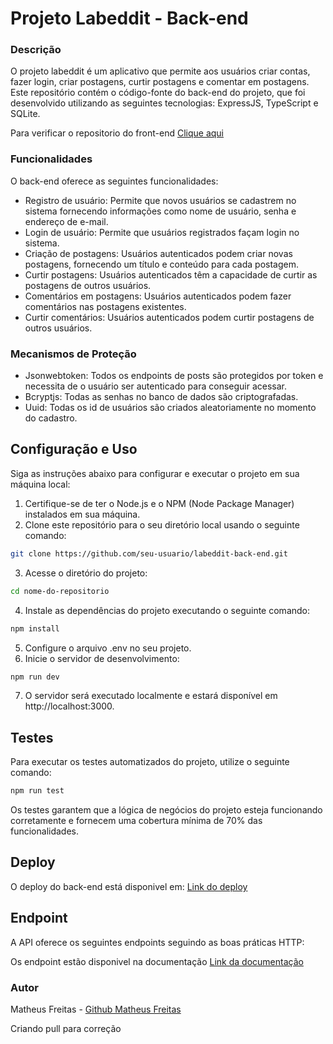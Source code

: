 # Projeto Labeddit - Back-end

### Descrição

O projeto labeddit é um aplicativo que permite aos usuários criar contas, fazer login, criar postagens, curtir postagens e comentar em postagens. Este repositório contém o código-fonte do back-end do projeto, que foi desenvolvido utilizando as seguintes tecnologias: ExpressJS, TypeScript e SQLite.

Para verificar o repositorio do front-end [Clique aqui](https://github.com/Matheusbcy/labeddit-front-end)

### Funcionalidades

O back-end oferece as seguintes funcionalidades:

- Registro de usuário: Permite que novos usuários se cadastrem no sistema fornecendo informações como nome de usuário, senha e endereço de e-mail.
- Login de usuário: Permite que usuários registrados façam login no sistema.
- Criação de postagens: Usuários autenticados podem criar novas postagens, fornecendo um título e conteúdo para cada postagem.
- Curtir postagens: Usuários autenticados têm a capacidade de curtir as postagens de outros usuários.
- Comentários em postagens: Usuários autenticados podem fazer comentários nas postagens existentes.
- Curtir comentários: Usuários autenticados podem curtir postagens de outros usuários.

### Mecanismos de Proteção

- Jsonwebtoken: Todos os endpoints de posts são protegidos por token e necessita de o usuário ser autenticado para conseguir acessar.
- Bcryptjs: Todas as senhas no banco de dados são criptografadas.
- Uuid: Todas os id de usuários são criados aleatoriamente no momento do cadastro.

## Configuração e Uso

Siga as instruções abaixo para configurar e executar o projeto em sua máquina local:

1. Certifique-se de ter o Node.js e o NPM (Node Package Manager) instalados em sua máquina.
2. Clone este repositório para o seu diretório local usando o seguinte comando:

```bash
git clone https://github.com/seu-usuario/labeddit-back-end.git
```

3. Acesse o diretório do projeto:

```bash
cd nome-do-repositorio
```

4. Instale as dependências do projeto executando o seguinte comando:

```bash
npm install
```

5. Configure o arquivo .env no seu projeto.
6. Inicie o servidor de desenvolvimento:

```bash
npm run dev
```

7. O servidor será executado localmente e estará disponível em http://localhost:3000.

## Testes

Para executar os testes automatizados do projeto, utilize o seguinte comando:

```bash
npm run test
```

Os testes garantem que a lógica de negócios do projeto esteja funcionando corretamente e fornecem uma cobertura mínima de 70% das funcionalidades.

## Deploy

O deploy do back-end está disponivel em: [Link do deploy](https://labeddit-back-end-i352.onrender.com/)

## Endpoint

A API oferece os seguintes endpoints seguindo as boas práticas HTTP:

Os endpoint estão disponivel na documentação [Link da documentação](https://documenter.getpostman.com/view/24823033/2s946eBuAR#8fdfdd9d-dcc6-4afa-80c6-11c5eeecb303)

### Autor

Matheus Freitas - [Github Matheus Freitas](https://github.com/Matheusbcy)  

Criando pull para correção

 